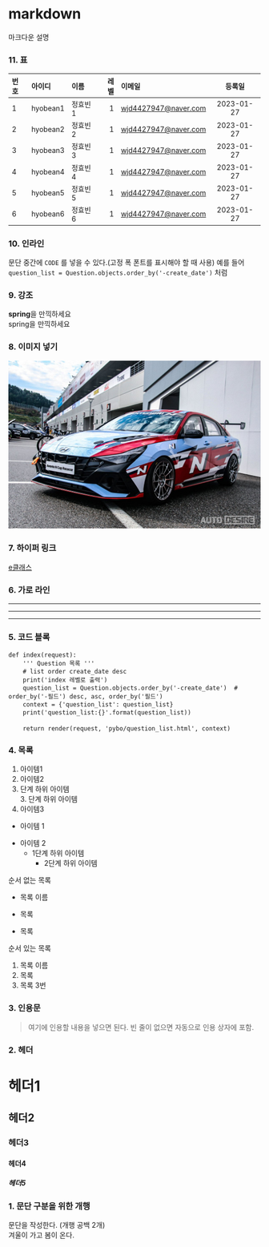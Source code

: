 # markdown
마크다운 설명

### 11. 표
|번호|아이디|이름|레벨|이메일|등록일|
|:---------|:---------|:---------|---------:|:---------------|:---------:|
|1   |hyobean1|정효빈1|1|wjd4427947@naver.com|2023-01-27|
|2   |hyobean2|정효빈2|1|wjd4427947@naver.com|2023-01-27|
|3   |hyobean3|정효빈3|1|wjd4427947@naver.com|2023-01-27|
|4   |hyobean4|정효빈4|1|wjd4427947@naver.com|2023-01-27|
|5   |hyobean5|정효빈5|1|wjd4427947@naver.com|2023-01-27|
|6   |hyobean6|정효빈6|1|wjd4427947@naver.com|2023-01-27|

### 10. 인라인
문단 중간에 `CODE` 를 넣을 수 있다.(고정 폭 폰트를 표시해야 할 때 사용)
예를 들어 `question_list = Question.objects.order_by('-create_date')`  처럼

### 9. 강조
**spring**을 만끽하세요  
spring을 만끽하세요

### 8. 이미지 넣기
![아반떼 N](doc/IMG_example.jpg "이미지 삽입 예시")

### 7. 하이퍼 링크
[e클래스](https://cafe.daum.net/pcwk "e클래스의 cafe입니다.")

### 6. 가로 라인
---
***
--------------

### 5. 코드 블록
```
def index(request):
    ''' Question 목록 '''
    # list order create_date desc
    print('index 레벨로 출력')
    question_list = Question.objects.order_by('-create_date')  # order_by('-필드') desc, asc, order_by('필드')
    context = {'question_list': question_list}
    print('question_list:{}'.format(question_list))

    return render(request, 'pybo/question_list.html', context)
```

### 4. 목록
1. 아이템1
2. 아이템2  
  9. 단계 하위 아이템  
    3. 단계 하위 아이템  
9. 아이템3

+ 아이템 1
- 아이템 2
  - 1단계 하위 아이템
    * 2단계 하위 아이템


순서 없는 목록
* 목록 이름
- 목록
+ 목록

순서 있는 목록
1. 목록 이름
2. 목록
3. 목록 3번

### 3. 인용문
> 여기에 인용할 내용을 넣으면 된다.
> 빈 줄이 없으면 자동으로 인용 상자에 포함.

### 2. 헤더
# 헤더1
## 헤더2
### 헤더3
#### 헤더4
##### 헤더5

### 1. 문단 구분을 위한 개행
문단을 작성한다. (개행 공백 2개)   
겨울이 가고 봄이 온다.
